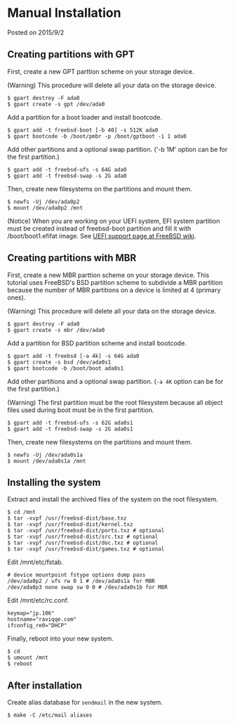 # Manual Installation

Posted on 2015/9/2

## Creating partitions with GPT

First, create a new GPT parttion scheme on your storage device.

(Warning) This procedure will delete all your data on the storage device.

```
$ gpart destroy -F ada0
$ gpart create -s gpt /dev/ada0
```

Add a partition for a boot loader and install bootcode.

```
$ gpart add -t freebsd-boot [-b 40] -s 512K ada0
$ gpart bootcode -b /boot/pmbr -p /boot/gptboot -i 1 ada0
```

Add other partitions and a optional swap partition. ('-b 1M' option
can be for the first partition.)

```
$ gpart add -t freebsd-ufs -s 64G ada0
$ gpart add -t freebsd-swap -s 2G ada0
```

Then, create new filesystems on the partitions and mount them.

```
$ newfs -Uj /dev/ada0p2
$ mount /dev/ada0p2 /mnt
```

(Notice) When you are working on your UEFI system,
EFI system partition must be created instead of freebsd-boot partition
and fill it with /boot/boot1.efifat image.
See [UEFI support page at FreeBSD wiki](https://wiki.freebsd.org/UEFI).

## Creating partitions with MBR

First, create a new MBR parttion scheme on your storage device.
This tutorial uses FreeBSD's BSD partition scheme to subdivide
a MBR partition because the number of MBR partitions on a device
is limited at 4 (primary ones).

(Warning) This procedure will delete all your data on the storage device.

```
$ gpart destroy -F ada0
$ gpart create -s mbr /dev/ada0
```

Add a partition for BSD partition scheme and install bootcode.

```
$ gpart add -t freebsd [-a 4k] -s 64G ada0
$ gpart create -s bsd /dev/ada0s1
$ gpart bootcode -b /boot/boot ada0s1
```

Add other partitions and a optional swap partition.
(`-a 4K` option can be for the first partition.)

(Warning) The first partition must be the root filesystem
because all object files used during boot must be in the first partition.

```
$ gpart add -t freebsd-ufs -s 62G ada0s1
$ gpart add -t freebsd-swap -s 2G ada0s1
```

Then, create new filesystems on the partitions and mount them.

```
$ newfs -Uj /dev/ada0s1a
$ mount /dev/ada0s1a /mnt
```

## Installing the system

Extract and install the archived files of the system on the root filesystem.

```
$ cd /mnt
$ tar -xvpf /usr/freebsd-dist/base.txz
$ tar -xvpf /usr/freebsd-dist/kernel.txz
$ tar -xvpf /usr/freebsd-dist/ports.txz # optional
$ tar -xvpf /usr/freebsd-dist/src.txz # optional
$ tar -xvpf /usr/freebsd-dist/doc.txz # optional
$ tar -xvpf /usr/freebsd-dist/games.txz # optional
```

Edit /mnt/etc/fstab.

```
# device mountpoint fstype options dump pass
/dev/ada0p2 / ufs rw 0 1 # /dev/ada0s1a for MBR
/dev/ada0p3 none swap sw 0 0 # /dev/ada0s1b for MBR
```

Edit /mnt/etc/rc.conf.

```
keymap="jp.106"
hostname="raviqqe.com"
ifconfig_re0="DHCP"
```

Finally, reboot into your new system.

```
$ cd
$ umount /mnt
$ reboot
```

## After installation

Create alias database for `sendmail` in the new system.

```
$ make -C /etc/mail aliases
```
